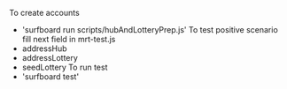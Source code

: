 
To create accounts
- 'surfboard run scripts/hubAndLotteryPrep.js'
To test positive scenario fill next field in mrt-test.js
- addressHub
- addressLottery
- seedLottery
To run test
- 'surfboard test'
